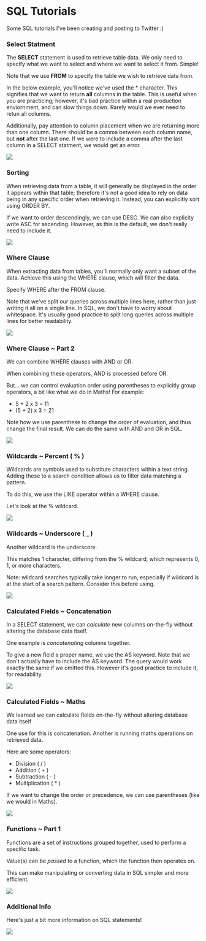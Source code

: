 # SQL Tutorials

Some SQL tutorials I've been creating and posting to Twitter :)

### Select Statment

The **SELECT** statement is used to retrieve table data. We only need to specify what we want to select and where we want to select it from. Simple!

Note that we use **FROM** to specify the table we wish to retrieve data from.

In the below example, you'll notice we've used the * character. This signifies that we want to return **all** columns in the table. This is useful when you are practicing; however, it's bad practice within a real production enviornment, and can slow things down. Rarely would we ever need to retun all columns.

Additionally, pay attention to column placement when we are returning more than one column. There should be a comma between each column name, but **not** after the last one. If we were to include a comma after the last column in a SELECT statment, we would get an error.

<img src="https://github.com/ABZ-Aaron/SQL-Tutorials/blob/master/Select.png">

### Sorting 

When retrieving data from a table, it will generally be displayed in the order it appears within that table; therefore it's not a good idea to rely on data being in any specific order when retrieving it. Instead, you can explicitly sort using ORDER BY.

If we want to order descendingly, we can use DESC. We can also explicity write ASC for ascending. However, as this is the default, we don't really need to include it.

<img src="https://github.com/ABZ-Aaron/SQL-Tutorials/blob/master/Sort.png">

### Where Clause

When extracting data from tables, you'll normally only want a subset of the data. Achieve this using the WHERE clause, which will filter the data.

Specify WHERE after the FROM clause.

Note that we've split our queries across multiple lines here, rather than just writing it all on a single line. In SQL, we don't have to worry about whitespace. It's usually good practice to split long queries across multiple lines for better readability.

<img src="https://github.com/ABZ-Aaron/SQL-Tutorials/blob/master/Where.png">

### Where Clause ~ Part 2

We can combine WHERE clauses with AND or OR.

When combining these operators, AND is processed before OR. 

But... we can control evaluation order using parentheses to explicitly group operators, a bit like what we do in Maths! For example:

* 5 + 2 x 3 = 11
* (5 + 2) x 3 = 21

Note how we use parenthese to change the order of evaluation, and thus change the final result. We can do the same with AND and OR in SQL.

<img src="https://github.com/ABZ-Aaron/SQL-Tutorials/blob/master/Where2.png">

### Wildcards ~ Percent ( % )

Wildcards are symbols used to substitute characters within a text string. Adding these to a search condition allows us to filter data matching a pattern. 
 
To do this, we use the LIKE operator within a WHERE clause.

Let's look at the % wildcard.

<img src="https://github.com/ABZ-Aaron/SQL-Tutorials/blob/master/WC-Percent.png">

### Wildcards ~ Underscore ( _ )

Another wildcard is the underscore.

This matches 1 character, differing from the % wildcard, which represents 0, 1, or more characters.

Note: wildcard searches typically take longer to run, especially if wildcard is at the start of a search pattern. Consider this before using. 

<img src="https://github.com/ABZ-Aaron/SQL-Tutorials/blob/master/WP-Underscore.png">

### Calculated Fields ~ Concatenation

In a SELECT statement, we can *calculate* new columns on-the-fly without altering the database data itself.

One example is *concatenating* columns together.

To give a new field a proper name, we use the AS keyword. Note that we don't actually have to include the AS keyword. The query would work exactly the same if we omitted this. However it's good practice to include it, for readability.

<img src="https://github.com/ABZ-Aaron/SQL-Tutorials/blob/master/Concat.png">

### Calculated Fields ~ Maths

We learned we can calculate fields on-the-fly without altering database data itself

One use for this is concatenation. Another is running maths operations on retrieved data.

Here are some operators:

* Division ( / )
* Addition ( + )
* Subtraction ( - )
* Multiplication ( * )

If we want to change the order or precedence, we can use parentheses (like we would in Maths).

<img src="https://github.com/ABZ-Aaron/SQL-Tutorials/blob/master/Maths.png">

### Functions ~ Part 1

Functions are a set of instructions grouped together, used to perform a specific task. 

Value(s) can be *passed* to a function, which the function then operates on.

This can make manipulating or converting data in SQL simpler and more efficient.

<img src="https://github.com/ABZ-Aaron/SQL-Tutorials/blob/master/Functions1.png">

### Additional Info

Here's just a bit more information on SQL statements!

<img src="https://github.com/ABZ-Aaron/SQL-Tutorials/blob/master/tips.png">



